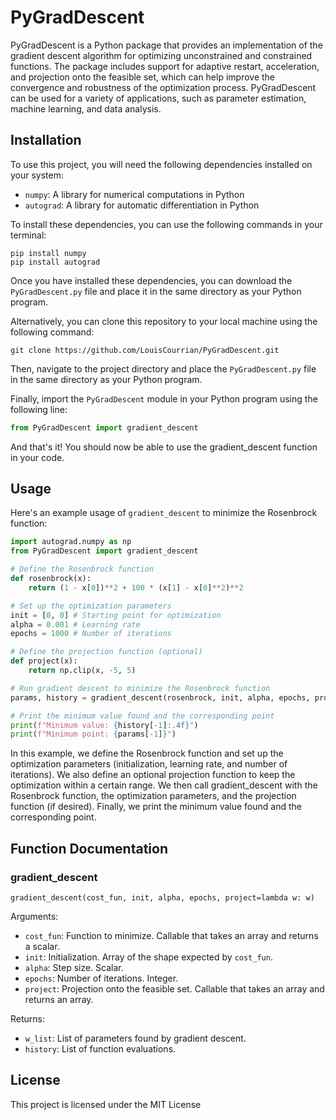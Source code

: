 # PyGradDescent

PyGradDescent is a Python package that provides an implementation of the gradient descent algorithm for optimizing unconstrained and constrained functions. The package includes support for adaptive restart, acceleration, and projection onto the feasible set, which can help improve the convergence and robustness of the optimization process. PyGradDescent can be used for a variety of applications, such as parameter estimation, machine learning, and data analysis.

## Installation

To use this project, you will need the following dependencies installed on your system:

- `numpy`: A library for numerical computations in Python
- `autograd`: A library for automatic differentiation in Python

To install these dependencies, you can use the following commands in your terminal:
```
pip install numpy
pip install autograd
```

Once you have installed these dependencies, you can download the `PyGradDescent.py` file and place it in the same directory as your Python program.

Alternatively, you can clone this repository to your local machine using the following command:

```
git clone https://github.com/LouisCourrian/PyGradDescent.git
```

Then, navigate to the project directory and place the `PyGradDescent.py` file in the same directory as your Python program.

Finally, import the `PyGradDescent` module in your Python program using the following line:

```python
from PyGradDescent import gradient_descent
```
And that's it! You should now be able to use the gradient_descent function in your code. 


## Usage

Here's an example usage of `gradient_descent` to minimize the Rosenbrock function:

```python
import autograd.numpy as np
from PyGradDescent import gradient_descent

# Define the Rosenbrock function
def rosenbrock(x):
    return (1 - x[0])**2 + 100 * (x[1] - x[0]**2)**2

# Set up the optimization parameters
init = [0, 0] # Starting point for optimization
alpha = 0.001 # Learning rate
epochs = 1000 # Number of iterations

# Define the projection function (optional)
def project(x):
    return np.clip(x, -5, 5)

# Run gradient descent to minimize the Rosenbrock function
params, history = gradient_descent(rosenbrock, init, alpha, epochs, project)

# Print the minimum value found and the corresponding point
print(f"Minimum value: {history[-1]:.4f}")
print(f"Minimum point: {params[-1]}")
```

In this example, we define the Rosenbrock function and set up the optimization parameters (initialization, learning rate, and number of iterations). We also define an optional projection function to keep the optimization within a certain range. We then call gradient_descent with the Rosenbrock function, the optimization parameters, and the projection function (if desired). Finally, we print the minimum value found and the corresponding point.

## Function Documentation



### gradient_descent

```
gradient_descent(cost_fun, init, alpha, epochs, project=lambda w: w)
```

Arguments:
- `cost_fun`: Function to minimize. Callable that takes an array and returns a scalar.
- `init`: Initialization. Array of the shape expected by `cost_fun`.
- `alpha`: Step size. Scalar.
- `epochs`: Number of iterations. Integer.
- `project`: Projection onto the feasible set. Callable that takes an array and returns an array.

Returns:
- `w_list`: List of parameters found by gradient descent.
- `history`: List of function evaluations.

## License

This project is licensed under the MIT License




